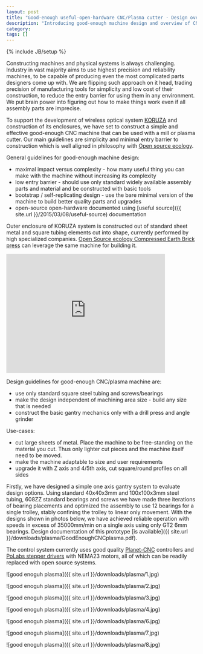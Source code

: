 ```yaml
---
layout: post
title: "Good-enough useful-open-hardware CNC/Plasma cutter - Design overview"
description: "Introducing good-enough machine design and overview of CNC/plasma design in the works"
category: 
tags: []
---
```

{% include JB/setup %}

Constructing machines and physical systems is always challenging. Industry in vast majority aims to use highest precision and reliability machines, to be capable of producing even the most complicated parts designers come up with. We are flipping such approach on it head, trading precision of manufacturing tools for simplicity and low cost of their construction, to reduce the entry barrier for using them in any environment. We put brain power into figuring out how to make things work even if all assembly parts are imprecise.

To support the development of wireless optical system [KORUZA](http://koruza.net) and construction of its enclosures, we have set to construct a simple and effective good-enough CNC machine that can be used with a mill or plasma cutter. Our main guidelines are simplicity and minimal entry barrier to construction which is well aligned in philosophy with [Open source ecology](http://opensourceecology.org/).

General guidelines for good-enough machine design:

 * maximal impact versus complexity - how many useful thing you can make with the machine without increasing its complexity
 * low entry barrier - should use only standard widely available assembly parts and material and be constructed with basic tools
 * bootstrap / self-replicating design - use the bare minimal version of the machine to build better quality parts and upgrades
 * open-source open-hardware documented using [useful source]({{ site.url }}/2015/03/08/useful-source) documentation
 
Outer enclosure of KORUZA system is constructed out of standard sheet metal and square tubing elements cut into shape, currently performed by high specialized companies. [Open Source ecology Compressed Earth Brick press](http://opensourceecology.org/portfolio/ceb-press/) can leverage the same machine for building it.

<iframe width="420" height="315" src="https://www.youtube.com/embed/J9esTNeq7_s" frameborder="0" allowfullscreen></iframe>

Design guidelines for good-enough CNC/plasma machine are:

 * use only standard square steel tubing and screws/bearings
 * make the design independent of machining area size - build any size that is needed
 * construct the basic gantry mechanics only with a drill press and angle grinder

Use-cases:

 * cut large sheets of metal. Place the machine to be free-standing on the material you cut. Thus only lighter cut pieces and the machine itself need to be moved.
 * make the machine adaptable to size and user requirements
 * upgrade it with Z axis and 4/5th axis, cut square/round profiles on all sides
 
Firstly, we have designed a simple one axis gantry system to evaluate design options. Using standard 40x40x3mm and 100x100x3mm steel tubing, 608ZZ standard bearings and screws we have made three iterations of bearing placements and optimized the assembly to use 12 bearings for a single trolley, stably confining the trolley to linear only movement. With the designs shown in photos below, we have achieved reliable operation with speeds in excess of 35000mm/min on a single axis using only GT2 6mm bearings. Design documentation of this prototype [is available]({{ site.url }}/downloads/plasma/GoodEnoughCNCplasma.pdf).

The control system currently uses good quality [Planet-CNC](http://www.planet-cnc.com/) controllers and  [PoLabs stepper drivers](http://www.poscope.com/index.php?route=product/category&path=68) with NEMA23 motors, all of which can be readily replaced with open source systems.
 

![good enoguh plasma]({{ site.url }}/downloads/plasma/1.jpg)

![good enoguh plasma]({{ site.url }}/downloads/plasma/2.jpg)

![good enoguh plasma]({{ site.url }}/downloads/plasma/3.jpg)

![good enoguh plasma]({{ site.url }}/downloads/plasma/4.jpg)

![good enoguh plasma]({{ site.url }}/downloads/plasma/6.jpg)

![good enoguh plasma]({{ site.url }}/downloads/plasma/7.jpg)

![good enoguh plasma]({{ site.url }}/downloads/plasma/8.jpg)
 
